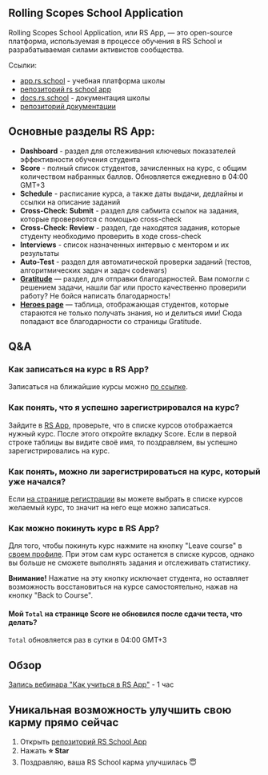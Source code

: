## Rolling Scopes School Application

Rolling Scopes School Application, или RS App, — это open-source платформа, используемая в процессе обучения в RS School и разрабатываемая силами активистов сообщества.

Ссылки:

- [app.rs.school](https://app.rs.school) - учебная платформа школы
- [репозиторий rs school app](https://github.com/rolling-scopes/rsschool-app)
- [docs.rs.school](https://docs.rs.school) - документация школы
- [репозиторий документации](https://github.com/rolling-scopes-school/docs)

## Основные разделы RS App:

- **Dashboard** - раздел для отслеживания ключевых показателей эффективности обучения студента
- **Score** - полный список студентов, зачисленных на курс, с общим количеством набранных баллов. Обновляется ежедневно в 04:00 GMT+3
- **Schedule** - расписание курса, а также даты выдачи, дедлайны и ссылки на описание заданий
- **Cross-Check: Submit** - раздел для сабмита ссылок на задания, которые проверяются с помощью cross-check
- **Cross-Check: Review** - раздел, где находятся задания, которые студенту необходимо проверить в ходе cross-check
- **Interviews** - список назначенных интервью с ментором и их результаты
- **Auto-Test** - раздел для автоматической проверки заданий (тестов, алгоритмических задач и задач codewars)
- [**Gratitude**](https://app.rs.school/gratitude) — раздел, для отправки благодарностей. Вам помогли с решением задачи, нашли баг или просто качественно проверили работу? Не бойся написать благодарность!
- [**Heroes page**](https://app.rs.school/heroes) — таблица, отображающая студентов, которые стараются не только получать знания, но и делиться ими! Сюда попадают все благодарности со страницы Gratitude.

## Q&A

### Как записаться на курс в RS App?

Записаться на ближайшие курсы можно [по ссылке](https://app.rs.school/registry/student).

### Как понять, что я успешно зарегистрировался на курс?

Зайдите в [RS App](https://app.rs.school/), проверьте, что в списке курсов отображается нужный курс.
После этого откройте вкладку Score. Если в первой строке таблицы вы видите своё имя, то поздравляем, вы успешно зарегистрировались на курс.

### Как понять, можно ли зарегистрироваться на курс, который уже начался?

Если [на странице регистрации](https://app.rs.school/registry/student) вы можете выбрать в списке курсов желаемый курс, то значит на него еще можно записаться.

### Как можно покинуть курс в RS App?

Для того, чтобы покинуть курс нажмите на кнопку "Leave course" в [своем профиле](https://app.rs.school/profile). При этом сам курс останется в списке курсов, однако вы больше не сможете выполнять задания и отслеживать статистику.

**Внимание!** Нажатие на эту кнопку исключает студента, но оставляет возможность восстановиться на курсе самостоятельно, нажав на кнопку "Back to Course".

#### Мой `Total` на странице Score не обновился после сдачи теста, что делать?

`Total` обновляется раз в сутки в 04:00 GMT+3

## Обзор

[Запись вебинара "Как учиться в RS App"](https://www.youtube.com/watch?v=v_69DaeZ7dM&feature=youtu.be) - 1 час

## Уникальная возможность улучшить свою карму прямо сейчас

1. Открыть [репозиторий RS School App](https://github.com/rolling-scopes/rsschool-app)
2. Нажать **:star: Star**
3. Поздравляю, ваша RS School карма улучшилась :innocent:
